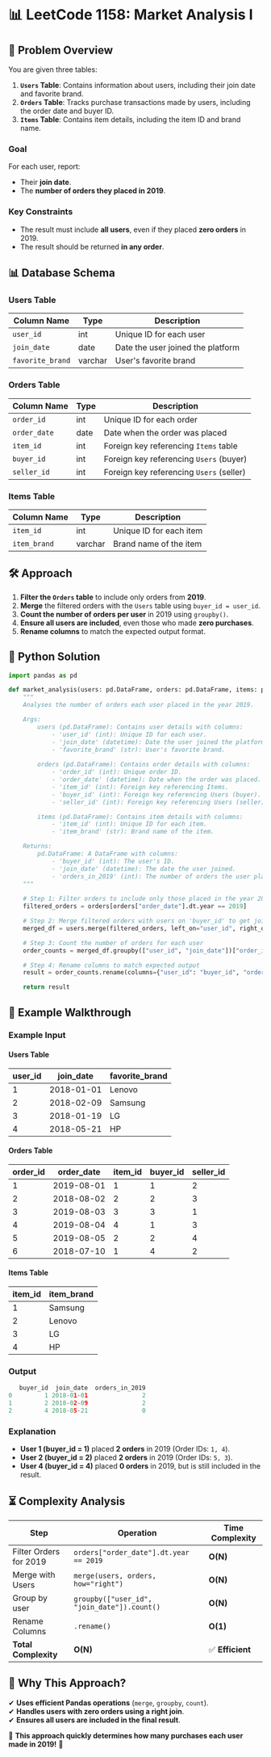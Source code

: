 # 📊 **LeetCode 1158: Market Analysis I**  

## 📌 **Problem Overview**  
You are given three tables:  
1. **`Users` Table**: Contains information about users, including their join date and favorite brand.  
2. **`Orders` Table**: Tracks purchase transactions made by users, including the order date and buyer ID.  
3. **`Items` Table**: Contains item details, including the item ID and brand name.  

### **Goal**  
For each user, report:  
- Their **join date**.  
- The **number of orders they placed in 2019**.  

### **Key Constraints**  
- The result must include **all users**, even if they placed **zero orders** in 2019.  
- The result should be returned **in any order**.  

## 📊 **Database Schema**  

### **Users Table**  
| Column Name      | Type    | Description                      |
|----------------|--------|----------------------------------|
| `user_id`      | int    | Unique ID for each user         |
| `join_date`    | date   | Date the user joined the platform |
| `favorite_brand` | varchar | User's favorite brand          |

### **Orders Table**  
| Column Name   | Type    | Description                              |
|-------------|--------|------------------------------------------|
| `order_id`  | int    | Unique ID for each order                 |
| `order_date`| date   | Date when the order was placed           |
| `item_id`   | int    | Foreign key referencing `Items` table    |
| `buyer_id`  | int    | Foreign key referencing `Users` (buyer)  |
| `seller_id` | int    | Foreign key referencing `Users` (seller) |

### **Items Table**  
| Column Name  | Type    | Description                      |
|-------------|--------|----------------------------------|
| `item_id`   | int    | Unique ID for each item         |
| `item_brand`| varchar | Brand name of the item          |

## 🛠 **Approach**  
1. **Filter the `Orders` table** to include only orders from **2019**.  
2. **Merge** the filtered orders with the `Users` table using `buyer_id = user_id`.  
3. **Count the number of orders per user** in 2019 using `groupby()`.  
4. **Ensure all users are included**, even those who made **zero purchases**.  
5. **Rename columns** to match the expected output format.  

## 🚀 **Python Solution**  

```python
import pandas as pd

def market_analysis(users: pd.DataFrame, orders: pd.DataFrame, items: pd.DataFrame) -> pd.DataFrame:
    """
    Analyses the number of orders each user placed in the year 2019.

    Args:
        users (pd.DataFrame): Contains user details with columns:
            - 'user_id' (int): Unique ID for each user.
            - 'join_date' (datetime): Date the user joined the platform.
            - 'favorite_brand' (str): User's favorite brand.
        
        orders (pd.DataFrame): Contains order details with columns:
            - 'order_id' (int): Unique order ID.
            - 'order_date' (datetime): Date when the order was placed.
            - 'item_id' (int): Foreign key referencing Items.
            - 'buyer_id' (int): Foreign key referencing Users (buyer).
            - 'seller_id' (int): Foreign key referencing Users (seller).

        items (pd.DataFrame): Contains item details with columns:
            - 'item_id' (int): Unique ID for each item.
            - 'item_brand' (str): Brand name of the item.

    Returns:
        pd.DataFrame: A DataFrame with columns:
            - 'buyer_id' (int): The user's ID.
            - 'join_date' (datetime): The date the user joined.
            - 'orders_in_2019' (int): The number of orders the user placed in 2019.
    """
    
    # Step 1: Filter orders to include only those placed in the year 2019
    filtered_orders = orders[orders["order_date"].dt.year == 2019]

    # Step 2: Merge filtered orders with users on 'buyer_id' to get join dates
    merged_df = users.merge(filtered_orders, left_on="user_id", right_on="buyer_id", how="left")

    # Step 3: Count the number of orders for each user
    order_counts = merged_df.groupby(["user_id", "join_date"])["order_id"].count().reset_index()

    # Step 4: Rename columns to match expected output
    result = order_counts.rename(columns={"user_id": "buyer_id", "order_id": "orders_in_2019"})

    return result
```

## 📌 **Example Walkthrough**  
### **Example Input**  
#### **Users Table**  
| user_id | join_date  | favorite_brand |
|---------|-----------|---------------|
| 1       | 2018-01-01 | Lenovo        |
| 2       | 2018-02-09 | Samsung       |
| 3       | 2018-01-19 | LG            |
| 4       | 2018-05-21 | HP            |

#### **Orders Table**  
| order_id | order_date | item_id | buyer_id | seller_id |
|----------|-----------|---------|----------|----------|
| 1        | 2019-08-01 | 1       | 1        | 2        |
| 2        | 2018-08-02 | 2       | 2        | 3        |
| 3        | 2019-08-03 | 3       | 3        | 1        |
| 4        | 2019-08-04 | 4       | 1        | 3        |
| 5        | 2019-08-05 | 2       | 2        | 4        |
| 6        | 2018-07-10 | 1       | 4        | 2        |

#### **Items Table**  
| item_id | item_brand |
|---------|-----------|
| 1       | Samsung   |
| 2       | Lenovo    |
| 3       | LG        |
| 4       | HP        |

### **Output**  
```python
   buyer_id  join_date  orders_in_2019
0         1 2018-01-01               2
1         2 2018-02-09               2
2         4 2018-05-21               0
```

### **Explanation**  
- **User 1 (buyer_id = 1)** placed **2 orders** in 2019 (Order IDs: `1, 4`).
- **User 2 (buyer_id = 2)** placed **2 orders** in 2019 (Order IDs: `5, 3`).
- **User 4 (buyer_id = 4)** placed **0 orders** in 2019, but is still included in the result.

## ⏳ **Complexity Analysis**  
| Step | Operation | Time Complexity |
|------|------------|----------------|
| Filter Orders for 2019 | `orders["order_date"].dt.year == 2019` | **O(N)** |
| Merge with Users | `merge(users, orders, how="right")` | **O(N)** |
| Group by user | `groupby(["user_id", "join_date"]).count()` | **O(N)** |
| Rename Columns | `.rename()` | **O(1)** |
| **Total Complexity** | **O(N)** | ✅ **Efficient** |

## 🎯 **Why This Approach?**  
✔ **Uses efficient Pandas operations** (`merge`, `groupby`, `count`).  
✔ **Handles users with zero orders using a right join**.  
✔ **Ensures all users are included in the final result**.  

🚀 **This approach quickly determines how many purchases each user made in 2019!** 🎯